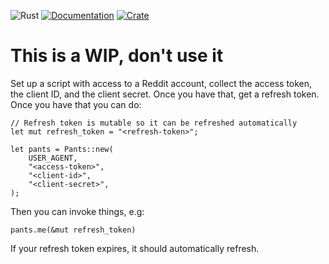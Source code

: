 ![Rust](https://github.com/tobymurray/mr_splashy_pants/workflows/Rust/badge.svg)
[![Documentation](https://img.shields.io/badge/documentation-available-green.svg)](https://docs.rs/crate/mr_splashy_pants/)
[![Crate](https://img.shields.io/crates/v/mr_splashy_pants.svg)](https://crates.io/crates/mr_splashy_pants)

# This is a WIP, don't use it

Set up a script with access to a Reddit account, collect the access token, the client ID, and the client secret. Once you have that, get a refresh token. Once you have that you can do:

```
// Refresh token is mutable so it can be refreshed automatically
let mut refresh_token = "<refresh-token>";

let pants = Pants::new(
    USER_AGENT,
    "<access-token>",
    "<client-id>",
    "<client-secret>",
);
```
Then you can invoke things, e.g:

```
pants.me(&mut refresh_token)
```

If your refresh token expires, it should automatically refresh.
